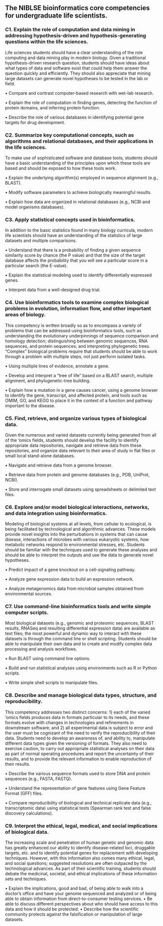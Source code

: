 ## The NIBLSE bioinformatics core competencies for undergraduate life scientists.
### C1. Explain the role of computation and data mining in addressing hypothesis-driven and hypothesis-generating questions within the life sciences. 
Life sciences students should have a clear understanding of the role computing and data mining play in modern biology. Given a traditional hypothesis-driven research question, students should have ideas about what types of data and software exist that could help them answer the question quickly and efficiently. They should also appreciate that mining large datasets can generate novel hypotheses to be tested in the lab or field.

• Compare and contrast computer-based research with wet-lab research.

• Explain the role of computation in finding genes, detecting the function of protein domains, and inferring protein function.

• Describe the role of various databases in identifying potential gene targets for drug development.

### C2. Summarize key computational concepts, such as algorithms and relational databases, and their applications in the life sciences. 
To make use of sophisticated software and database tools, students should have a basic understanding of the principles upon which these tools are based and should be exposed to how these tools work.

• Explain the underlying algorithm(s) employed in sequence alignment (e.g., BLAST).

• Modify software parameters to achieve biologically meaningful results.

• Explain how data are organized in relational databases (e.g., NCBI and model organisms databases).

### C3. Apply statistical concepts used in bioinformatics. 
In addition to the basic statistics found in many biology curricula, modern life scientists should have an understanding of the statistics of large datasets and multiple comparisons.

• Understand that there is a probability of finding a given sequence similarity score by chance (the P value) and that the size of the target database affects the probability that you will see a particular score in a particular search (the E-value).

• Explain the statistical modeling used to identify differentially expressed genes.

• Interpret data from a well-designed drug trial.

### C4. Use bioinformatics tools to examine complex biological problems in evolution, information flow, and other important areas of biology. 
This competency is written broadly so as to encompass a variety of problems that can be addressed using bioinformatics tools, such as understanding the evolutionary underpinnings of sequence comparison and homology detection; distinguishing between genomic sequences, RNA sequences, and protein sequences; and interpreting phylogenetic trees. “Complex” biological problems require that students should be able to work through a problem with multiple steps, not just perform isolated tasks.

• Using multiple lines of evidence, annotate a gene.

• Develop and interpret a “tree of life” based on a BLAST search, multiple alignment, and phylogenetic-tree building.

• Explain how a mutation in a gene causes cancer, using a genome browser to identify the gene, transcript, and affected protein, and tools such as OMIM, GO, and KEGG to place it in the context of a function and pathway important to the disease.

### C5. Find, retrieve, and organize various types of biological data. 
Given the numerous and varied datasets currently being generated from all of the ‘omics fields, students should develop the facility to identify appropriate data repositories, navigate and retrieve data from these repositories, and organize data relevant to their area of study in flat files or small local stand-alone databases.

• Navigate and retrieve data from a genome browser.

• Retrieve data from protein and genome databases (e.g., PDB, UniProt, NCBI).

• Store and interrogate small datasets using spreadsheets or delimited text files.

### C6. Explore and/or model biological interactions, networks, and data integration using bioinformatics. 
Modeling of biological systems at all levels, from cellular to ecological, is being facilitated by technological and algorithmic advances. These models provide novel insights into the perturbations in systems that can cause disease, interactions of microbes with various eukaryotic systems, how metabolic networks respond to environmental stresses, etc. Students should be familiar with the techniques used to generate these analyses and should be able to interpret the outputs and use the data to generate novel hypotheses.

• Predict impact of a gene knockout on a cell-signaling pathway.

• Analyze gene expression data to build an expression network.

• Analyze metagenomics data from microbial samples obtained from environmental sources.

### C7. Use command-line bioinformatics tools and write simple computer scripts. 
Most biological datasets (e.g., genomic and proteomic sequences, BLAST results, RNASeq and resulting differential expression data) are available as text files; the most powerful and dynamic way to interact with these datasets is through the command line or shell scripting. Students should be able to manipulate their own data and to create and modify complex data processing and analysis workflows.

• Run BLAST using command line options.

• Build and run statistical analyses using environments such as R or Python scripts.

• Write simple shell scripts to manipulate files.

### C8. Describe and manage biological data types, structure, and reproducibility. 
This competency addresses two distinct concerns: 1) each of the varied ‘omics fields produces data in formats particular to its needs, and these formats evolve with changes in technologies and refinements in downstream software; and 2) all experimental data is subject to error and the user must be cognizant of the need to verify the reproducibility of their data. Students need to develop an awareness of, and ability to, manipulate different data types given the versioning of formats. They also need to exercise caution, to carry out appropriate statistical analyses on their data as part of normal operating procedures and report the uncertainty of their results, and to provide the relevant information to enable reproduction of their results.

• Describe the various sequence formats used to store DNA and protein sequences (e.g., FASTA, FASTQ).

• Understand the representation of gene features using Gene Feature Format (GFF) files.

• Compare reproducibility of biological and technical replicate data (e.g., transcriptomic data) using statistical tests (Spearman rank test and false discovery calculations).

### C9. Interpret the ethical, legal, medical, and social implications of biological data. 
The increasing scale and penetration of human genetic and genomic data has greatly enhanced our ability to identify disease-related loci, druggable targets, etc. and to identify potential genes for replacement with developing techniques. However, with this information also comes many ethical, legal, and social questions; suggested resolutions are often outpaced by the technological advances. As part of their scientific training, students should debate the medicinal, societal, and ethical implications of these information sets and techniques.

• Explain the implications, good and bad, of being able to walk into a doctor’s office and have your genome sequenced and analyzed or of being able to obtain information from direct-to-consumer testing services.
• Be able to discuss different perspectives about who should have access to this data and how it should be protected.
• Describe how the scientific community protects against the falsification or manipulation of large datasets.
